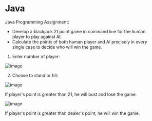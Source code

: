 # Java
Java Programming
Assignment:
-	Develop a blackjack 21 point game in command line for the human player to play against AI.
-	Calculate the points of both human player and AI precisely in every single case to decide who will win the game.

1. Enter number of player:

![image](https://user-images.githubusercontent.com/42562789/169733025-b50981e3-747d-4f54-b9a8-e1e25b9e349b.png)


2. Choose to stand or hit:

![image](https://user-images.githubusercontent.com/42562789/169733099-597c6925-2ddd-4396-954a-b1543682387e.png)

If player's point is greater than 21, he will bust and lose the game.

![image](https://user-images.githubusercontent.com/42562789/169733242-46a112f2-e4ec-47ee-8be8-9dd08f487444.png)

If player's point is greater than dealer's point, he will win the game.

